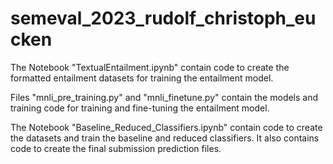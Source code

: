 # semeval_2023_rudolf_christoph_eucken

The Notebook "TextualEntailment.ipynb" contain code to create the formatted entailment datasets for training the entailment model.

Files "mnli_pre_training.py" and "mnli_finetune.py" contain the models and training code for training and fine-tuning the entailment model.
 
The Notebook "Baseline_Reduced_Classifiers.ipynb" contain code to create the datasets and train the baseline and reduced classifiers. It also contains code to create the final submission prediction files.
